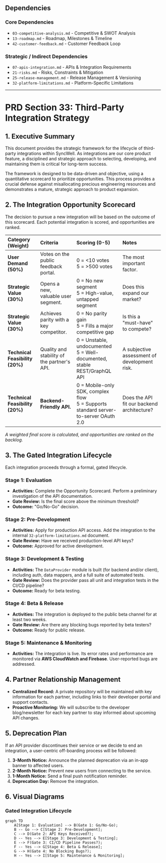 ## Dependencies

### Core Dependencies
- `03-competitive-analysis.md` - Competitive & SWOT Analysis
- `13-roadmap.md` - Roadmap, Milestones & Timeline
- `42-customer-feedback.md` - Customer Feedback Loop

### Strategic / Indirect Dependencies
- `07-apis-integration.md` - APIs & Integration Requirements
- `21-risks.md` - Risks, Constraints & Mitigation
- `25-release-management.md` - Release Management & Versioning
- `32-platform-limitations.md` - Platform-Specific Limitations

---

# PRD Section 33: Third-Party Integration Strategy

## 1. Executive Summary

This document provides the strategic framework for the lifecycle of third-party integrations within SyncWell. As integrations are our core product feature, a disciplined and strategic approach to selecting, developing, and maintaining them is critical for long-term success.

The framework is designed to be data-driven and objective, using a quantitative scorecard to prioritize opportunities. This process provides a crucial defense against misallocating precious engineering resources and demonstrates a mature, strategic approach to product expansion.

## 2. The Integration Opportunity Scorecard

The decision to pursue a new integration will be based on the outcome of this scorecard. Each potential integration is scored, and opportunities are ranked.

| Category (Weight) | Criteria | Scoring (0-5) | Notes |
| :--- | :--- | :--- | :--- |
| **User Demand (50%)** | Votes on the public feedback portal. | 0 = <10 votes<br>5 = >500 votes | The most important factor. |
| **Strategic Value (30%)**| Opens a new, valuable user segment. | 0 = No new segment<br>5 = High-value, untapped segment | Does this expand our market? |
| **Strategic Value (30%)**| Achieves parity with a key competitor. | 0 = No parity gain<br>5 = Fills a major competitive gap | Is this a "must-have" to compete? |
| **Technical Feasibility (20%)**| Quality and stability of the partner's API. | 0 = Unstable, undocumented<br>5 = Well-documented, stable REST/GraphQL API | A subjective assessment of development risk. |
| **Technical Feasibility (20%)**| **Backend-Friendly API.** | 0 = Mobile-only SDK, complex flow<br>5 = Supports standard server-to-server OAuth 2.0 | Does the API fit our backend architecture? |

*A weighted final score is calculated, and opportunities are ranked on the backlog.*

## 3. The Gated Integration Lifecycle

Each integration proceeds through a formal, gated lifecycle.

### Stage 1: Evaluation
*   **Activities:** Complete the Opportunity Scorecard. Perform a preliminary investigation of the API documentation.
*   **Gate Review:** Is the final score above the minimum threshold?
*   **Outcome:** "Go/No-Go" decision.

### Stage 2: Pre-Development
*   **Activities:** Apply for production API access. Add the integration to the internal `32-platform-limitations.md` document.
*   **Gate Review:** Have we received production-level API keys?
*   **Outcome:** Approved for active development.

### Stage 3: Development & Testing
*   **Activities:** The `DataProvider` module is built (for backend and/or client), including auth, data mappers, and a full suite of automated tests.
*   **Gate Review:** Does the provider pass all unit and integration tests in the CI/CD pipeline?
*   **Outcome:** Ready for beta testing.

### Stage 4: Beta & Release
*   **Activities:** The integration is deployed to the public beta channel for at least two weeks.
*   **Gate Review:** Are there any blocking bugs reported by beta testers?
*   **Outcome:** Ready for public release.

### Stage 5: Maintenance & Monitoring
*   **Activities:** The integration is live. Its error rates and performance are monitored via **AWS CloudWatch and Firebase**. User-reported bugs are addressed.

## 4. Partner Relationship Management

*   **Centralized Record:** A private repository will be maintained with key information for each partner, including links to their developer portal and support contacts.
*   **Proactive Monitoring:** We will subscribe to the developer blog/newsletter for each key partner to stay informed about upcoming API changes.

## 5. Deprecation Plan

If an API provider discontinues their service or we decide to end an integration, a user-centric off-boarding process will be followed:
1.  **3-Month Notice:** Announce the planned deprecation via an in-app banner to affected users.
2.  **2-Month Notice:** Prevent new users from connecting to the service.
3.  **1-Month Notice:** Send a final push notification reminder.
4.  **Deprecation Day:** Remove the integration.

## 6. Visual Diagrams

### Gated Integration Lifecycle
```mermaid
graph TD
    A[Stage 1: Evaluation] --> B(Gate 1: Go/No-Go);
    B -- Go --> C[Stage 2: Pre-Development];
    C --> D(Gate 2: API Keys Received?);
    D -- Yes --> E[Stage 3: Development & Testing];
    E --> F(Gate 3: CI/CD Pipeline Passes?);
    F -- Yes --> G[Stage 4: Beta & Release];
    G --> H(Gate 4: No Blocking Bugs?);
    H -- Yes --> I[Stage 5: Maintenance & Monitoring];
```
